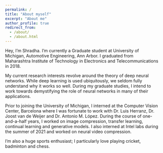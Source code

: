 ```yaml
---
permalink: /
title: "About myself"
excerpt: "About me"
author_profile: true
redirect_from: 
  - /about/
  - /about.html
---
```


Hey, I’m Shradha. I’m currently a Graduate student at University of Michigan, Automotive Engineering, Ann Arbor. I graduated from Maharashtra Institute of Technology in Electronics and Telecommunications in 2018.

My current research interests revolve around the theory of deep neural networks. While deep learning is used ubiquitously, we seldom fully understand why it works so well. During my graduate studies, I intend to work towards demystifying the role of neural networks in many of their applications.

Prior to joining the University of Michigan, I interned at the Computer Vision Center, Barcelona where I was fortunate to work with Dr. Luis Herranz, Dr. Joost van de Weijer and Dr. Antonio M. López. During the course of one-and-a-half years, I worked on image compression, transfer learning, continual learning and generative models. I also interned at Intel labs during the summer of 2021 and worked on neural video compression.

I’m also a huge sports enthusiast; I particularly love playing cricket, badminton and chess.